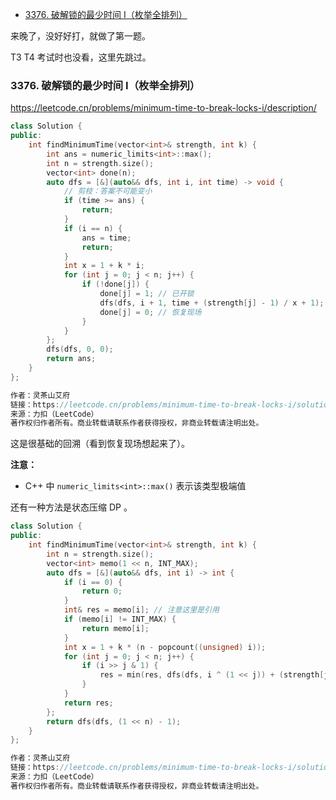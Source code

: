 
<!-- @import "[TOC]" {cmd="toc" depthFrom=1 depthTo=6 orderedList=false} -->

<!-- code_chunk_output -->

- [3376. 破解锁的最少时间 I（枚举全排列）](#3376-破解锁的最少时间-i枚举全排列)

<!-- /code_chunk_output -->

来晚了，没好好打，就做了第一题。

T3 T4 考试时也没看，这里先跳过。

### 3376. 破解锁的最少时间 I（枚举全排列）

https://leetcode.cn/problems/minimum-time-to-break-locks-i/description/

```cpp
class Solution {
public:
    int findMinimumTime(vector<int>& strength, int k) {
        int ans = numeric_limits<int>::max();
        int n = strength.size();
        vector<int> done(n);
        auto dfs = [&](auto&& dfs, int i, int time) -> void {
            // 剪枝：答案不可能变小
            if (time >= ans) {
                return;
            }
            if (i == n) {
                ans = time;
                return;
            }
            int x = 1 + k * i;
            for (int j = 0; j < n; j++) {
                if (!done[j]) {
                    done[j] = 1; // 已开锁
                    dfs(dfs, i + 1, time + (strength[j] - 1) / x + 1);
                    done[j] = 0; // 恢复现场
                }
            }
        };
        dfs(dfs, 0, 0);
        return ans;
    }
};

作者：灵茶山艾府
链接：https://leetcode.cn/problems/minimum-time-to-break-locks-i/solutions/3014389/san-chong-fang-fa-pai-lie-xing-hui-su-zh-cnpe/
来源：力扣（LeetCode）
著作权归作者所有。商业转载请联系作者获得授权，非商业转载请注明出处。
```

这是很基础的回溯（看到恢复现场想起来了）。

**注意：**
- C++ 中 `numeric_limits<int>::max()` 表示该类型极端值

还有一种方法是状态压缩 DP 。

```cpp
class Solution {
public:
    int findMinimumTime(vector<int>& strength, int k) {
        int n = strength.size();
        vector<int> memo(1 << n, INT_MAX);
        auto dfs = [&](auto&& dfs, int i) -> int {
            if (i == 0) {
                return 0;
            }
            int& res = memo[i]; // 注意这里是引用
            if (memo[i] != INT_MAX) {
                return memo[i];
            }
            int x = 1 + k * (n - popcount((unsigned) i));
            for (int j = 0; j < n; j++) {
                if (i >> j & 1) {
                    res = min(res, dfs(dfs, i ^ (1 << j)) + (strength[j] - 1) / x + 1);
                }
            }
            return res;
        };
        return dfs(dfs, (1 << n) - 1);
    }
};

作者：灵茶山艾府
链接：https://leetcode.cn/problems/minimum-time-to-break-locks-i/solutions/3014389/san-chong-fang-fa-pai-lie-xing-hui-su-zh-cnpe/
来源：力扣（LeetCode）
著作权归作者所有。商业转载请联系作者获得授权，非商业转载请注明出处。
```
